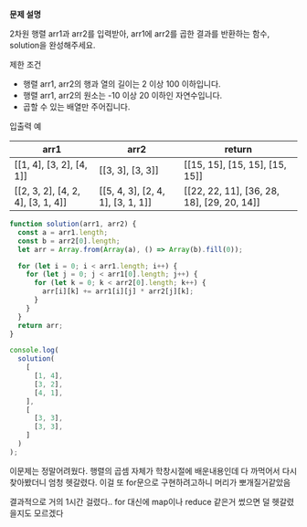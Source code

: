 **문제 설명**

2차원 행렬 arr1과 arr2를 입력받아, arr1에 arr2를 곱한 결과를 반환하는 함수, solution을 완성해주세요.

제한 조건

- 행렬 arr1, arr2의 행과 열의 길이는 2 이상 100 이하입니다.
- 행렬 arr1, arr2의 원소는 -10 이상 20 이하인 자연수입니다.
- 곱할 수 있는 배열만 주어집니다.

입출력 예

| arr1                                      | arr2                                      | return                                             |
| ----------------------------------------- | ----------------------------------------- | -------------------------------------------------- |
| \[\[1, 4\], \[3, 2\], \[4, 1\]\]          | \[\[3, 3\], \[3, 3\]\]                    | \[\[15, 15\], \[15, 15\], \[15, 15\]\]             |
| \[\[2, 3, 2\], \[4, 2, 4\], \[3, 1, 4\]\] | \[\[5, 4, 3\], \[2, 4, 1\], \[3, 1, 1\]\] | \[\[22, 22, 11\], \[36, 28, 18\], \[29, 20, 14\]\] |

```javascript
function solution(arr1, arr2) {
  const a = arr1.length;
  const b = arr2[0].length;
  let arr = Array.from(Array(a), () => Array(b).fill(0));

  for (let i = 0; i < arr1.length; i++) {
    for (let j = 0; j < arr1[0].length; j++) {
      for (let k = 0; k < arr2[0].length; k++) {
        arr[i][k] += arr1[i][j] * arr2[j][k];
      }
    }
  }
  return arr;
}

console.log(
  solution(
    [
      [1, 4],
      [3, 2],
      [4, 1],
    ],
    [
      [3, 3],
      [3, 3],
    ]
  )
);
```

이문제는 정말어려웠다. 행렬의 곱셈 자체가 학창시절에 배운내용인데 다 까먹어서 다시 찾아봤더니 엄청 헷갈렸다. 이걸 또 for문으로 구현하려고하니 머리가 뽀개질거같았음

결과적으로 거의 1시간 걸렸다.. for 대신에 map이나 reduce 같은거 썼으면 덜 헷갈렸을지도 모르겠다
